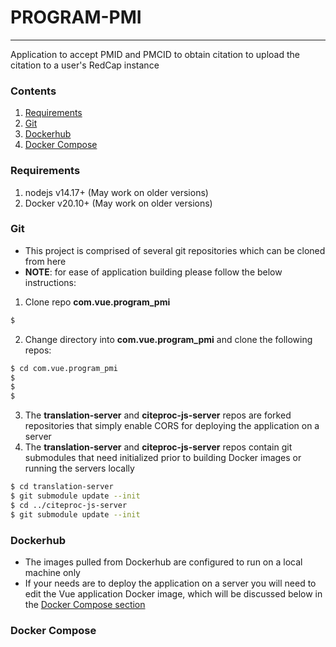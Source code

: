 # PROGRAM-PMI
---
Application to accept PMID and PMCID to obtain citation to upload the citation to a user's RedCap instance

### Contents
1. [Requirements](#requirements)
1. [Git](#git)
1. [Dockerhub](#dockerhub)
1. [Docker Compose](#docker-compose)

### Requirements
1. nodejs v14.17+ (May work on older versions)
1. Docker v20.10+ (May work on older versions)

### Git
- This project is comprised of several git repositories which can be cloned from here
- **NOTE**: for ease of application building please follow the below instructions:
1. Clone repo **com.vue.program_pmi**
```sh
$ 
```
2. Change directory into **com.vue.program_pmi** and clone the following repos:
```sh
$ cd com.vue.program_pmi
$
$
$
```
3. The **translation-server** and **citeproc-js-server** repos are forked repositories that simply enable CORS for deploying the application on a server
4. The **translation-server** and **citeproc-js-server** repos contain git submodules that need initialized prior to building Docker images or running the servers locally
```sh
$ cd translation-server
$ git submodule update --init
$ cd ../citeproc-js-server
$ git submodule update --init
```

### Dockerhub
- The images pulled from Dockerhub are configured to run on a local machine only
- If your needs are to deploy the application on a server you will need to edit the Vue application Docker image, which will be discussed below in the [Docker Compose section](#docker-compose)

### Docker Compose